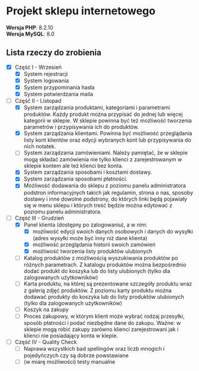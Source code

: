 # Projekt sklepu internetowego

**Wersja PHP**: 8.2.10  
**Wersja MySQL**: 8.0  

## Lista rzeczy do zrobienia

- [x] Część I - Wrzesień
  - [x] System rejestracji
  - [x] System logowania
  - [x] System przypominania hasła
  - [x] System potwierdzania maila

- [ ] Część II - Listopad
  - [x] System zarządzania produktami, kategoriami i parametrami produktów. Każdy produkt można przypisać do jednej lub
    więcej kategorii w sklepie. W sklepie powinna być też możliwość tworzenia parametrów i przypisywania ich do produktów.
  - [x] System zarządzania klientami. Powinna być możliwość przeglądania listy kont klientów oraz edycji wybranych kont
    lub przypisywania do nich notatek.
  - [ ] System zarządzania zamówieniami. Należy pamiętać, że w sklepie mogą składać zamówienia nie tylko klienci z
    zarejestrowanym w sklepie kontem ale też klienci bez konta.
  - [x] System zarządzania sposobami i kosztami dostawy.
  - [x] System zarządzania sposobami płatności.
  - [x] Możliwość dodawania do sklepu z poziomu panelu administratora podstron informacyjnych takich jak regulamin, strona
    o nas, sposoby dostawy i inne dowolne podstrony, do których linki będą pojawiały się w menu sklepu i których treść
    będzie można edytować z poziomu panelu administratora.

- [ ] Część III - Grudzień
  - [x] Panel klienta (dostępny po zalogowaniu), a w nim:
      - [x] możliwość edycji swoich danych osobowych i danych do wysyłki (adres wysyłki może być inny niż dane klienta)
      - [x] możliwość przeglądania historii swoich zamówień
      - [x] możliwość tworzenia listy produktów ulubionych
  - [ ] Katalog produktów z możliwością wyszukiwania produktów po różnych parametrach. Z katalogu produktów można
    bezpośrednio dodać produkt do koszyka lub do listy ulubionych (tylko dla zalogowanych użytkowników)
  - [ ] Karta produktu, na której są prezentowane szczegóły produktu wraz z galerią zdjęć produktów. Z poziomu karty
    produktu można dodawać produkty do koszyka lub do listy produktów ulubionych (tylko dla zalogowanych użytkowników)
  - [ ] Koszyk na zakupy
  - [ ] Proces zakupowy, w którym klient może wybrać rodzaj przesyłki, sposób płatności i podać niezbędne dane do zakupu. Ważne: w sklepie mogą robić zakupy zarówno klienci zarejestrowani jak i klienci nie posiadający konta w klepie.

- [ ] Część IV - Quality Check
  - [ ] Naprawa wszystkich bad spellingów oraz liczb mnogich i pojedyńczych czy są dobrze powstawiane
  - [ ] \(w miarę możliwości) testy manualne
